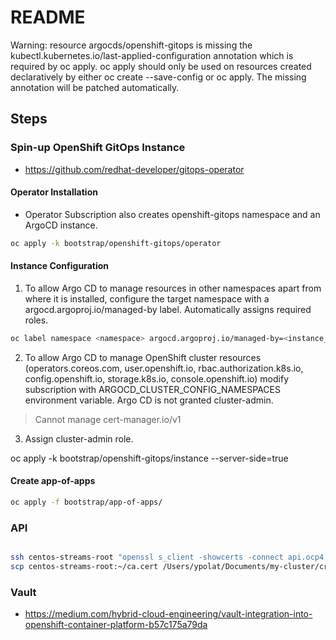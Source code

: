 # README

Warning: resource argocds/openshift-gitops is missing the kubectl.kubernetes.io/last-applied-configuration annotation which is required by oc apply. oc apply should only be used on resources created declaratively by either oc create --save-config or oc apply. The missing annotation will be patched automatically.

## Steps
### Spin-up OpenShift GitOps Instance

- https://github.com/redhat-developer/gitops-operator


#### Operator Installation

- Operator Subscription also creates openshift-gitops namespace and an ArgoCD instance.

```sh
oc apply -k bootstrap/openshift-gitops/operator
```

#### Instance Configuration

1) To allow Argo CD to manage resources in other namespaces apart from where it is installed, configure the target namespace with a argocd.argoproj.io/managed-by label. Automatically assigns required roles.

```sh
oc label namespace <namespace> argocd.argoproj.io/managed-by=<instance_name> 
```

2) To allow Argo CD to manage OpenShift cluster resources (operators.coreos.com, user.openshift.io, rbac.authorization.k8s.io, config.openshift.io, storage.k8s.io, console.openshift.io) modify subscription with ARGOCD_CLUSTER_CONFIG_NAMESPACES environment variable. Argo CD is not granted cluster-admin.

> Cannot manage cert-manager.io/v1

3) Assign cluster-admin role.


oc apply -k bootstrap/openshift-gitops/instance --server-side=true



#### Create app-of-apps

```sh
oc apply -f bootstrap/app-of-apps/
```



### API 

```sh

ssh centos-streams-root "openssl s_client -showcerts -connect api.ocp4.ypolat.me:6443 2>/dev/null </dev/null |  sed -ne '/-BEGIN CERTIFICATE-/,/-END CERTIFICATE-/p' > ca.cert"
scp centos-streams-root:~/ca.cert /Users/ypolat/Documents/my-cluster/credentials/ca.cert
```

### Vault

- https://medium.com/hybrid-cloud-engineering/vault-integration-into-openshift-container-platform-b57c175a79da